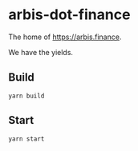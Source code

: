 # arbis-dot-finance

The home of https://arbis.finance.

We have the yields.

## Build
```
yarn build
```


## Start
```
yarn start
```
